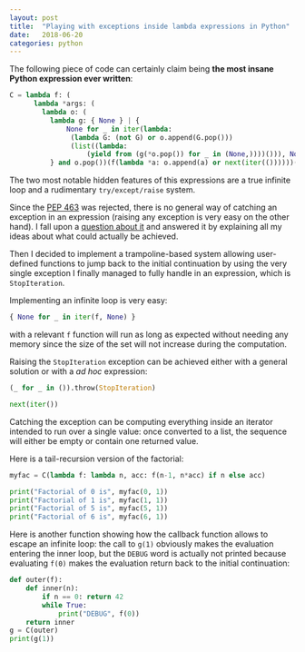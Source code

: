 ```yaml
---
layout: post
title:  "Playing with exceptions inside lambda expressions in Python"
date:   2018-06-20
categories: python
---
```

The following piece of code can certainly claim being **the most insane Python expression ever written**:

~~~python
C = lambda f: (
      lambda *args: (
        lambda o: (
          lambda g: { None } | {
              None for _ in iter(lambda:
               (lambda G: (not G) or o.append(G.pop()))
               (list((lambda:
                   (yield from (g(*o.pop()) for _ in (None,))))())), None)
          } and o.pop())(f(lambda *a: o.append(a) or next(iter(())))))([args]))
~~~

The two most notable hidden features of this expressions are a true infinite loop and a rudimentary `try/except/raise` system.

Since the [PEP 463](https://www.python.org/dev/peps/pep-0463/) was rejected, there is no general way of catching an exception in an expression (raising any exception is very easy on the other hand). I fall upon a [question about it](https://stackoverflow.com/questions/45803245/how-to-catch-exceptions-using-python-lambdas) and answered it by explaining all my ideas about what could actually be achieved.

Then I decided to implement a trampoline-based system allowing user-defined functions to jump back to the initial continuation by using the very single exception I finally managed to fully handle in an expression, which is `StopIteration`.

Implementing an infinite loop is very easy:

~~~python
{ None for _ in iter(f, None) }
~~~

with a relevant `f` function will run as long as expected without needing any memory since the size of the set will not increase during the computation.

Raising the `StopIteration` exception can be achieved either with a general solution or with a _ad hoc_ expression:

~~~python
(_ for _ in ()).throw(StopIteration)

next(iter())
~~~

Catching the exception can be computing everything inside an iterator intended to run over a single value: once converted to a list, the sequence will either be empty or contain one returned value.

Here is a tail-recursion version of the factorial:

~~~python
myfac = C(lambda f: lambda n, acc: f(n-1, n*acc) if n else acc)

print("Factorial of 0 is", myfac(0, 1))
print("Factorial of 1 is", myfac(1, 1))
print("Factorial of 5 is", myfac(5, 1))
print("Factorial of 6 is", myfac(6, 1))
~~~

Here is another function showing how the callback function allows to escape an infinite loop: the call to `g(1)` obviously makes the evaluation entering the inner loop, but the `DEBUG` word is actually not printed because evaluating `f(0)` makes the evaluation return back to the initial continuation:

~~~python
def outer(f):
    def inner(n):
        if n == 0: return 42
        while True:
            print("DEBUG", f(0))
    return inner
g = C(outer)
print(g(1))
~~~
